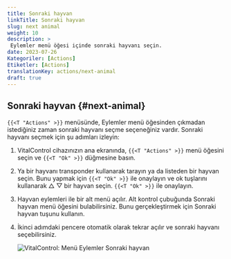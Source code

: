 ```yaml
---
title: Sonraki hayvan
linkTitle: Sonraki hayvan
slug: next animal
weight: 10
description: >
 Eylemler menü öğesi içinde sonraki hayvanı seçin.
date: 2023-07-26
Kategoriler: [Actions]
Etiketler: [Actions]
translationKey: actions/next-animal
draft: true
---
```

## Sonraki hayvan {#next-animal}

`{{<T "Actions" >}}` menüsünde, Eylemler menü öğesinden çıkmadan istediğiniz zaman sonraki hayvanı seçme seçeneğiniz vardır. Sonraki hayvanı seçmek için şu adımları izleyin:

1. VitalControl cihazınızın ana ekranında, `{{<T "Actions" >}}` menü öğesini seçin ve `{{<T "Ok" >}}` düğmesine basın.

2. Ya bir hayvanı transponder kullanarak tarayın ya da listeden bir hayvan seçin. Bunu yapmak için `{{<T "Ok" >}}` ile onaylayın ve ok tuşlarını kullanarak △ ▽ bir hayvan seçin. `{{<T "Ok" >}}` ile onaylayın.

3. Hayvan eylemleri ile bir alt menü açılır. Alt kontrol çubuğunda Sonraki hayvan menü öğesini bulabilirsiniz. Bunu gerçekleştirmek için Sonraki hayvan tuşunu kullanın.

4. İkinci adımdaki pencere otomatik olarak tekrar açılır ve sonraki hayvanı seçebilirsiniz.

    ![VitalControl: Menü Eylemler Sonraki hayvan](../images/nextanimal.png "Sonraki hayvanı seçin")
    
